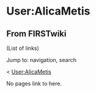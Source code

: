 # User:AlicaMetis

## From FIRSTwiki

(List of links)

Jump to: navigation, search

< [User:AlicaMetis](/index.php?title=User:AlicaMetis&action=edit&redirect=no "User:AlicaMetis")

No pages link to here.

